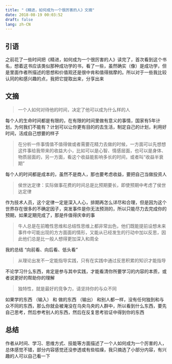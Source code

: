 ```yaml
---
title: "《精进，如何成为一个很厉害的人》文摘"
date: 2018-08-19 00:03:52
draft: false
lang: zh-CN
---
```



## 引语

 之前花了一些时间把《精进，如何成为一个很厉害的人》读完了，首次看到这个书名，想着这书应该类似那种成功学的书，看了一些，虽然确实（像）是成功学，但是里面作者所描述的思想和价值观还是很中肯和值得揣摩的。所以对于一些我比较认同的和感兴趣的点，我把它提取出来，分享出来

 ## 文摘

>  一个人如何对待他的时间，决定了他可以成为什么样的人

每个人的生命时间都是有限的，在有限的时间里做有意义的事情，国家有5年计划，为何我们不能有？计划可以让你更有目的的去生活，制定自己的计划，利用好时间，活成自己想要的样子

> 在分析一件事情值不值得做或者需要花精力去做的时候，一方面可以先想想这件事给我带来的收益大小，比如可以是心智、情感层面，也可以是身体、物质层面的，另一方面，看这个收益能影响多长的时间，或者叫“收益半衰期”

每个人的时间都是成本的，虽然不是商人，那也要考虑收益，要把自己当做投资人


> 侯世达定律：实际做事花费的时间总是比预期要长，即使预期中考虑了侯世达定律

作为技术人员，这个定律一定是深入人心，排期再怎么详尽和合理，但是因为这个世界存在很多的不确定因子，突发事件是你无法预测的，所以只能尽力去完成你的预期，如果定期完成了，那是件值得庆幸的事

> 牛人总是在前瞻性思维和总结性思维上都非常出色，他们既能提前设想未来事件中可能出现的方方面面的情形，又能从已经发生的行动中加以反思，因此他们总是比一般人想得更加深入和周全

我的总结 “向前看、向后看、低头看”

> 从理论出发不一定能指导实践，只有在实践中通过反思积累的知识才能指导

不论学习什么东西，肯定是参与其中实践，才能看清你所要学习的内容的本质，或者说更好的帮助你的理解

> 独特性，就是最好的竞争力，请坚持你的与众不同

如果学的东西 （输入） 和 做的东西 （输出） 和别人都一样，没有任何独到和与众不同的东西，那么你就会被淹没在乌央乌央的人群中，所以看到什么东西，要先自己思考，然后参考别人的东西，然后在反复思考验证中得到你的东西

## 总结

作者从时间、学习、思维方式、技能等方面描述了一个人如何成为一个厉害的人，总体感觉不错，部分内容感觉还没参透或有些枯燥，我只摘选了小部分内容，有兴趣的人可以自己看一下